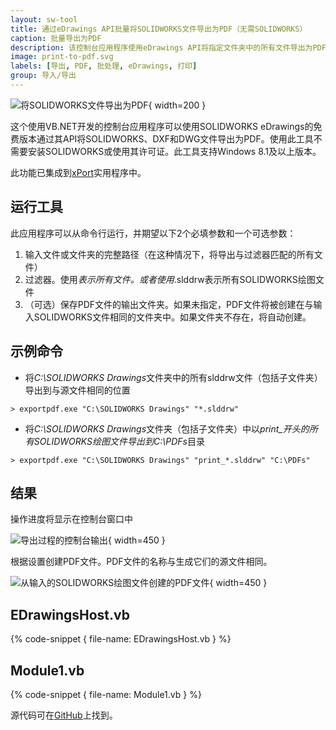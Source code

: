 ```yaml
---
layout: sw-tool
title: 通过eDrawings API批量将SOLIDWORKS文件导出为PDF（无需SOLIDWORKS）
caption: 批量导出为PDF
description: 该控制台应用程序使用eDrawings API将指定文件夹中的所有文件导出为PDF格式，无需安装SOLIDWORKS或使用SOLIDWORKS许可证
image: print-to-pdf.svg
labels: [导出, PDF, 批处理, eDrawings, 打印]
group: 导入/导出
---
```

![将SOLIDWORKS文件导出为PDF](print-to-pdf.svg){ width=200 }

这个使用VB.NET开发的控制台应用程序可以使用SOLIDWORKS eDrawings的免费版本通过其API将SOLIDWORKS、DXF和DWG文件导出为PDF。使用此工具不需要安装SOLIDWORKS或使用其许可证。此工具支持Windows 8.1及以上版本。

此功能已集成到[xPort](https://cadplus.xarial.com/xport/)实用程序中。

## 运行工具

此应用程序可以从命令行运行，并期望以下2个必填参数和一个可选参数：

1. 输入文件或文件夹的完整路径（在这种情况下，将导出与过滤器匹配的所有文件）
2. 过滤器。使用*表示所有文件。或者使用*.slddrw表示所有SOLIDWORKS绘图文件
3. （可选）保存PDF文件的输出文件夹。如果未指定，PDF文件将被创建在与输入SOLIDWORKS文件相同的文件夹中。如果文件夹不存在，将自动创建。

## 示例命令

* 将*C:\SOLIDWORKS Drawings*文件夹中的所有slddrw文件（包括子文件夹）导出到与源文件相同的位置

~~~
> exportpdf.exe "C:\SOLIDWORKS Drawings" "*.slddrw"
~~~

* 将*C:\SOLIDWORKS Drawings*文件夹（包括子文件夹）中以*print_*开头的所有SOLIDWORKS绘图文件导出到*C:\PDFs*目录

~~~
> exportpdf.exe "C:\SOLIDWORKS Drawings" "print_*.slddrw" "C:\PDFs"
~~~

## 结果

操作进度将显示在控制台窗口中

![导出过程的控制台输出](export-results-console.png){ width=450 }

根据设置创建PDF文件。PDF文件的名称与生成它们的源文件相同。

![从输入的SOLIDWORKS绘图文件创建的PDF文件](exported-pdfs.png){ width=450 }

## EDrawingsHost.vb

{% code-snippet { file-name: EDrawingsHost.vb } %}

## Module1.vb

{% code-snippet { file-name: Module1.vb } %}

源代码可在[GitHub](https://github.com/codestackdev/solidworks-api-examples/tree/master/edrawings-api/BatchExportPdf)上找到。